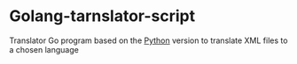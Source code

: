 # Golang-tarnslator-script

Translator Go program based on the [Python](https://github.com/FACorreiaa/Python-Translator) version to translate XML files to a chosen language
